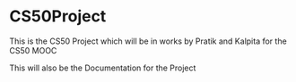 # CS50Project
This is the CS50 Project which will be in works by Pratik and Kalpita for the CS50 MOOC

This will also be the Documentation for the Project
